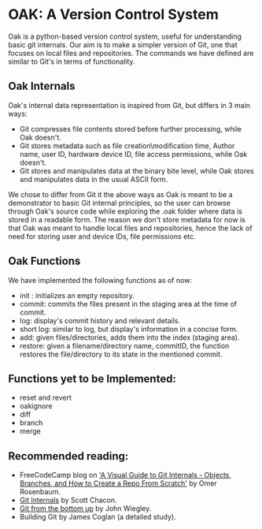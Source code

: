 # OAK: A Version Control System
Oak is a python-based version control system, useful for understanding basic git internals. Our aim is to make a simpler version of Git, one that focuses on local files and repositories.
The commands we have defined are similar to Git's in terms of functionality.

## Oak Internals
Oak's internal data representation is inspired from Git, but differs in 3 main ways:
* Git compresses file contents stored before further processing, while Oak doesn't.
* Git stores metadata such as file creation\modification time, Author name, user ID, hardware device ID, file access permissions, while Oak doesn't.
* Git stores and manipulates data at the binary bite level, while Oak stores and manipulates data in the usual ASCII form.

We chose to differ from Git it the above ways as Oak is meant to be a demonstrator to basic Git internal principles, so the user can browse through Oak's source code
while exploring the .oak folder where data is stored in a readable form. The reason we don't store metadata for now is that Oak was meant to handle local files and repositories,
hence the lack of need for storing user and device IDs, file permissions etc.

## Oak Functions
We have implemented the following functions as of now:
* init : initializes an empty repository.
* commit: commits the files present in the staging area at the time of commit.
* log: display's commit history and relevant details.
* short log: similar to log, but display's information in a concise form.
* add: given files/directories, adds them into the index (staging area).
* restore: given a filename/directory name, commitID, the function restores the file/directory to its state in the mentioned commit.

## Functions yet to be Implemented:
* reset and revert
* oakignore
* diff
* branch
* merge

## Recommended reading:
* FreeCodeCamp blog on ['A Visual Guide to Git Internals - Objects, Branches, and How to Create a Repo From Scratch'](https://www.freecodecamp.org/news/git-internals-objects-branches-create-repo/#:~:text=In%20git%20%2C%20the%20contents%20of,creation%20time%20remains%20the%20same) by Omer Rosenbaum.
* [Git Internals](https://github.com/pluralsight/git-internals-pdf) by Scott Chacon.
* [Git from the bottom up](https://jwiegley.github.io/git-from-the-bottom-up/) by John Wiegley.
* Building Git by James Coglan (a detailed study).